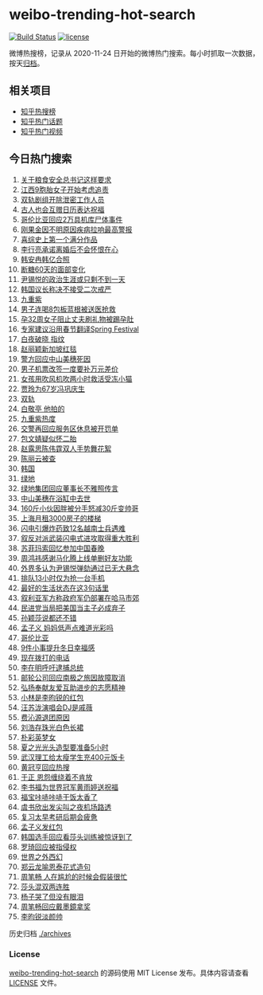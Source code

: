 # weibo-trending-hot-search

[![Build Status](https://github.com/justjavac/weibo-trending-hot-search/workflows/ci/badge.svg?branch=master)](https://github.com/justjavac/weibo-trending-hot-search/actions)
[![license](https://img.shields.io/github/license/justjavac/weibo-trending-hot-search)](https://github.com/justjavac/weibo-trending-hot-search/blob/master/LICENSE)

微博热搜榜，记录从 2020-11-24 日开始的微博热门搜索。每小时抓取一次数据，按天[归档](./archives)。

## 相关项目

- [知乎热搜榜](https://github.com/justjavac/zhihu-trending-top-search)
- [知乎热门话题](https://github.com/justjavac/zhihu-trending-hot-questions)
- [知乎热门视频](https://github.com/justjavac/zhihu-trending-hot-video)

## 今日热门搜索

<!-- BEGIN -->
<!-- 最后更新时间 Sat Dec 07 2024 04:21:58 GMT+0800 (China Standard Time) -->

1. [关于粮食安全总书记这样要求](https://s.weibo.com//weibo?q=%23%E5%85%B3%E4%BA%8E%E7%B2%AE%E9%A3%9F%E5%AE%89%E5%85%A8%E6%80%BB%E4%B9%A6%E8%AE%B0%E8%BF%99%E6%A0%B7%E8%A6%81%E6%B1%82%23&Refer=new_time)
1. [江西9胞胎女子开始考虑追责](https://s.weibo.com//weibo?q=%23%E6%B1%9F%E8%A5%BF9%E8%83%9E%E8%83%8E%E5%A5%B3%E5%AD%90%E5%BC%80%E5%A7%8B%E8%80%83%E8%99%91%E8%BF%BD%E8%B4%A3%23&t=31&band_rank=1&Refer=top)
1. [双轨剧组开除泄密工作人员](https://s.weibo.com//weibo?q=%23%E5%8F%8C%E8%BD%A8%E5%89%A7%E7%BB%84%E5%BC%80%E9%99%A4%E6%B3%84%E5%AF%86%E5%B7%A5%E4%BD%9C%E4%BA%BA%E5%91%98%23&t=31&band_rank=21&Refer=top)
1. [古人也会互赠日历表达祝福](https://s.weibo.com//weibo?q=%23%E5%8F%A4%E4%BA%BA%E4%B9%9F%E4%BC%9A%E4%BA%92%E8%B5%A0%E6%97%A5%E5%8E%86%E8%A1%A8%E8%BE%BE%E7%A5%9D%E7%A6%8F%23&t=31&band_rank=3&Refer=top)
1. [哥伦比亚回应2万具机库尸体事件](https://s.weibo.com//weibo?q=%23%E5%93%A5%E4%BC%A6%E6%AF%94%E4%BA%9A%E5%9B%9E%E5%BA%942%E4%B8%87%E5%85%B7%E6%9C%BA%E5%BA%93%E5%B0%B8%E4%BD%93%E4%BA%8B%E4%BB%B6%23&t=31&band_rank=9&Refer=top)
1. [刚果金因不明原因疾病拉响最高警报](https://s.weibo.com//weibo?q=%23%E5%88%9A%E6%9E%9C%E9%87%91%E5%9B%A0%E4%B8%8D%E6%98%8E%E5%8E%9F%E5%9B%A0%E7%96%BE%E7%97%85%E6%8B%89%E5%93%8D%E6%9C%80%E9%AB%98%E8%AD%A6%E6%8A%A5%23&t=31&band_rank=5&Refer=top)
1. [喜综史上第一个满分作品](https://s.weibo.com//weibo?q=%E5%96%9C%E7%BB%BC%E5%8F%B2%E4%B8%8A%E7%AC%AC%E4%B8%80%E4%B8%AA%E6%BB%A1%E5%88%86%E4%BD%9C%E5%93%81&t=31&band_rank=16&Refer=top)
1. [李行亮承诺离婚后不会怀恨在心](https://s.weibo.com//weibo?q=%23%E6%9D%8E%E8%A1%8C%E4%BA%AE%E6%89%BF%E8%AF%BA%E7%A6%BB%E5%A9%9A%E5%90%8E%E4%B8%8D%E4%BC%9A%E6%80%80%E6%81%A8%E5%9C%A8%E5%BF%83%23&t=31&band_rank=2&Refer=top)
1. [韩安冉韩亿合照](https://s.weibo.com//weibo?q=%E9%9F%A9%E5%AE%89%E5%86%89%E9%9F%A9%E4%BA%BF%E5%90%88%E7%85%A7&t=31&band_rank=6&Refer=top)
1. [断糖60天的面部变化](https://s.weibo.com//weibo?q=%E6%96%AD%E7%B3%9660%E5%A4%A9%E7%9A%84%E9%9D%A2%E9%83%A8%E5%8F%98%E5%8C%96&t=31&band_rank=5&Refer=top)
1. [尹锡悦的政治生涯或只剩不到一天](https://s.weibo.com//weibo?q=%23%E5%B0%B9%E9%94%A1%E6%82%A6%E7%9A%84%E6%94%BF%E6%B2%BB%E7%94%9F%E6%B6%AF%E6%88%96%E5%8F%AA%E5%89%A9%E4%B8%8D%E5%88%B0%E4%B8%80%E5%A4%A9%23&t=31&band_rank=10&Refer=top)
1. [韩国议长称决不接受二次戒严](https://s.weibo.com//weibo?q=%23%E9%9F%A9%E5%9B%BD%E8%AE%AE%E9%95%BF%E7%A7%B0%E5%86%B3%E4%B8%8D%E6%8E%A5%E5%8F%97%E4%BA%8C%E6%AC%A1%E6%88%92%E4%B8%A5%23&t=31&band_rank=11&Refer=top)
1. [九重紫](https://s.weibo.com//weibo?q=%E4%B9%9D%E9%87%8D%E7%B4%AB&t=31&band_rank=29&Refer=top)
1. [男子连喝8包板蓝根被送医抢救](https://s.weibo.com//weibo?q=%23%E7%94%B7%E5%AD%90%E8%BF%9E%E5%96%9D8%E5%8C%85%E6%9D%BF%E8%93%9D%E6%A0%B9%E8%A2%AB%E9%80%81%E5%8C%BB%E6%8A%A2%E6%95%91%23&t=31&band_rank=4&Refer=top)
1. [孕32周女子阻止丈夫刷礼物被踢孕肚](https://s.weibo.com//weibo?q=%23%E5%AD%9532%E5%91%A8%E5%A5%B3%E5%AD%90%E9%98%BB%E6%AD%A2%E4%B8%88%E5%A4%AB%E5%88%B7%E7%A4%BC%E7%89%A9%E8%A2%AB%E8%B8%A2%E5%AD%95%E8%82%9A%23&t=31&band_rank=15&Refer=top)
1. [专家建议沿用春节翻译Spring Festival](https://s.weibo.com//weibo?q=%E4%B8%93%E5%AE%B6%E5%BB%BA%E8%AE%AE%E6%B2%BF%E7%94%A8%E6%98%A5%E8%8A%82%E7%BF%BB%E8%AF%91Spring%20Festival&t=31&band_rank=15&Refer=top)
1. [白夜破晓 指纹](https://s.weibo.com//weibo?q=%E7%99%BD%E5%A4%9C%E7%A0%B4%E6%99%93%20%E6%8C%87%E7%BA%B9&t=31&band_rank=36&Refer=top)
1. [赵丽颖新加坡红毯](https://s.weibo.com//weibo?q=%E8%B5%B5%E4%B8%BD%E9%A2%96%E6%96%B0%E5%8A%A0%E5%9D%A1%E7%BA%A2%E6%AF%AF&t=31&band_rank=14&Refer=top)
1. [警方回应中山美穗死因](https://s.weibo.com//weibo?q=%23%E8%AD%A6%E6%96%B9%E5%9B%9E%E5%BA%94%E4%B8%AD%E5%B1%B1%E7%BE%8E%E7%A9%97%E6%AD%BB%E5%9B%A0%23&t=31&band_rank=11&Refer=top)
1. [男子机票改签一度要补万元差价](https://s.weibo.com//weibo?q=%23%E7%94%B7%E5%AD%90%E6%9C%BA%E7%A5%A8%E6%94%B9%E7%AD%BE%E4%B8%80%E5%BA%A6%E8%A6%81%E8%A1%A5%E4%B8%87%E5%85%83%E5%B7%AE%E4%BB%B7%23&t=31&band_rank=50&Refer=top)
1. [女孩用吹风机吹两小时救活受冻小猫](https://s.weibo.com//weibo?q=%23%E5%A5%B3%E5%AD%A9%E7%94%A8%E5%90%B9%E9%A3%8E%E6%9C%BA%E5%90%B9%E4%B8%A4%E5%B0%8F%E6%97%B6%E6%95%91%E6%B4%BB%E5%8F%97%E5%86%BB%E5%B0%8F%E7%8C%AB%23&t=31&band_rank=19&Refer=top)
1. [贾玲为67岁冯巩庆生](https://s.weibo.com//weibo?q=%23%E8%B4%BE%E7%8E%B2%E4%B8%BA67%E5%B2%81%E5%86%AF%E5%B7%A9%E5%BA%86%E7%94%9F%23&t=31&band_rank=12&Refer=top)
1. [双轨](https://s.weibo.com//weibo?q=%E5%8F%8C%E8%BD%A8&t=31&band_rank=7&Refer=top)
1. [白敬亭 他拍的](https://s.weibo.com//weibo?q=%E7%99%BD%E6%95%AC%E4%BA%AD%20%E4%BB%96%E6%8B%8D%E7%9A%84&t=31&band_rank=11&Refer=top)
1. [九重紫热度](https://s.weibo.com//weibo?q=%23%E4%B9%9D%E9%87%8D%E7%B4%AB%E7%83%AD%E5%BA%A6%23&t=31&band_rank=22&Refer=top)
1. [交警再回应服务区休息被开罚单](https://s.weibo.com//weibo?q=%23%E4%BA%A4%E8%AD%A6%E5%86%8D%E5%9B%9E%E5%BA%94%E6%9C%8D%E5%8A%A1%E5%8C%BA%E4%BC%91%E6%81%AF%E8%A2%AB%E5%BC%80%E7%BD%9A%E5%8D%95%23&t=31&band_rank=27&Refer=top)
1. [包文婧疑似怀二胎](https://s.weibo.com//weibo?q=%23%E5%8C%85%E6%96%87%E5%A9%A7%E7%96%91%E4%BC%BC%E6%80%80%E4%BA%8C%E8%83%8E%23&t=31&band_rank=30&Refer=top)
1. [赵露思陈伟霆双人手势舞花絮](https://s.weibo.com//weibo?q=%23%E8%B5%B5%E9%9C%B2%E6%80%9D%E9%99%88%E4%BC%9F%E9%9C%86%E5%8F%8C%E4%BA%BA%E6%89%8B%E5%8A%BF%E8%88%9E%E8%8A%B1%E7%B5%AE%23&t=31&band_rank=36&Refer=top)
1. [陈丽云被查](https://s.weibo.com//weibo?q=%23%E9%99%88%E4%B8%BD%E4%BA%91%E8%A2%AB%E6%9F%A5%23&t=31&band_rank=8&Refer=top)
1. [韩国](https://s.weibo.com//weibo?q=%E9%9F%A9%E5%9B%BD&t=31&band_rank=19&Refer=top)
1. [绿地](https://s.weibo.com//weibo?q=%E7%BB%BF%E5%9C%B0&t=31&band_rank=17&Refer=top)
1. [绿地集团回应董事长不雅照传言](https://s.weibo.com//weibo?q=%23%E7%BB%BF%E5%9C%B0%E9%9B%86%E5%9B%A2%E5%9B%9E%E5%BA%94%E8%91%A3%E4%BA%8B%E9%95%BF%E4%B8%8D%E9%9B%85%E7%85%A7%E4%BC%A0%E8%A8%80%23&t=31&band_rank=31&Refer=top)
1. [中山美穗在浴缸中去世](https://s.weibo.com//weibo?q=%23%E4%B8%AD%E5%B1%B1%E7%BE%8E%E7%A9%97%E5%9C%A8%E6%B5%B4%E7%BC%B8%E4%B8%AD%E5%8E%BB%E4%B8%96%23&t=31&band_rank=32&Refer=top)
1. [160斤小伙因胖被分手怒减30斤变帅哥](https://s.weibo.com//weibo?q=%23160%E6%96%A4%E5%B0%8F%E4%BC%99%E5%9B%A0%E8%83%96%E8%A2%AB%E5%88%86%E6%89%8B%E6%80%92%E5%87%8F30%E6%96%A4%E5%8F%98%E5%B8%85%E5%93%A5%23&t=31&band_rank=49&Refer=top)
1. [上海月租3000房子的楼梯](https://s.weibo.com//weibo?q=%E4%B8%8A%E6%B5%B7%E6%9C%88%E7%A7%9F3000%E6%88%BF%E5%AD%90%E7%9A%84%E6%A5%BC%E6%A2%AF&t=31&band_rank=39&Refer=top)
1. [闪电引爆炸药致12名越南士兵遇难](https://s.weibo.com//weibo?q=%23%E9%97%AA%E7%94%B5%E5%BC%95%E7%88%86%E7%82%B8%E8%8D%AF%E8%87%B412%E5%90%8D%E8%B6%8A%E5%8D%97%E5%A3%AB%E5%85%B5%E9%81%87%E9%9A%BE%23&t=31&band_rank=10&Refer=top)
1. [叙反对派武装闪电式进攻取得重大胜利](https://s.weibo.com//weibo?q=%23%E5%8F%99%E5%8F%8D%E5%AF%B9%E6%B4%BE%E6%AD%A6%E8%A3%85%E9%97%AA%E7%94%B5%E5%BC%8F%E8%BF%9B%E6%94%BB%E5%8F%96%E5%BE%97%E9%87%8D%E5%A4%A7%E8%83%9C%E5%88%A9%23&t=31&band_rank=36&Refer=top)
1. [苏菲玛索回忆参加中国春晚](https://s.weibo.com//weibo?q=%23%E8%8B%8F%E8%8F%B2%E7%8E%9B%E7%B4%A2%E5%9B%9E%E5%BF%86%E5%8F%82%E5%8A%A0%E4%B8%AD%E5%9B%BD%E6%98%A5%E6%99%9A%23&t=31&band_rank=42&Refer=top)
1. [周鸿祎感谢马化腾上线单删好友功能](https://s.weibo.com//weibo?q=%23%E5%91%A8%E9%B8%BF%E7%A5%8E%E6%84%9F%E8%B0%A2%E9%A9%AC%E5%8C%96%E8%85%BE%E4%B8%8A%E7%BA%BF%E5%8D%95%E5%88%A0%E5%A5%BD%E5%8F%8B%E5%8A%9F%E8%83%BD%23&t=31&band_rank=49&Refer=top)
1. [外界多认为尹锡悦弹劾通过已无大悬念](https://s.weibo.com//weibo?q=%23%E5%A4%96%E7%95%8C%E5%A4%9A%E8%AE%A4%E4%B8%BA%E5%B0%B9%E9%94%A1%E6%82%A6%E5%BC%B9%E5%8A%BE%E9%80%9A%E8%BF%87%E5%B7%B2%E6%97%A0%E5%A4%A7%E6%82%AC%E5%BF%B5%23&t=31&band_rank=44&Refer=top)
1. [排队13小时仅为抢一台手机](https://s.weibo.com//weibo?q=%23%E6%8E%92%E9%98%9F13%E5%B0%8F%E6%97%B6%E4%BB%85%E4%B8%BA%E6%8A%A2%E4%B8%80%E5%8F%B0%E6%89%8B%E6%9C%BA%23&t=31&band_rank=23&Refer=top)
1. [最好的生活状态在这3句话里](https://s.weibo.com//weibo?q=%23%E6%9C%80%E5%A5%BD%E7%9A%84%E7%94%9F%E6%B4%BB%E7%8A%B6%E6%80%81%E5%9C%A8%E8%BF%993%E5%8F%A5%E8%AF%9D%E9%87%8C%23&t=31&band_rank=25&Refer=top)
1. [叙利亚军方称政府军仍部署在哈马市郊](https://s.weibo.com//weibo?q=%23%E5%8F%99%E5%88%A9%E4%BA%9A%E5%86%9B%E6%96%B9%E7%A7%B0%E6%94%BF%E5%BA%9C%E5%86%9B%E4%BB%8D%E9%83%A8%E7%BD%B2%E5%9C%A8%E5%93%88%E9%A9%AC%E5%B8%82%E9%83%8A%23&t=31&band_rank=10&Refer=top)
1. [民进党当局把美国当主子必成弃子](https://s.weibo.com//weibo?q=%23%E6%B0%91%E8%BF%9B%E5%85%9A%E5%BD%93%E5%B1%80%E6%8A%8A%E7%BE%8E%E5%9B%BD%E5%BD%93%E4%B8%BB%E5%AD%90%E5%BF%85%E6%88%90%E5%BC%83%E5%AD%90%23&t=31&band_rank=16&Refer=top)
1. [孙颖莎说都还不错](https://s.weibo.com//weibo?q=%E5%AD%99%E9%A2%96%E8%8E%8E%E8%AF%B4%E9%83%BD%E8%BF%98%E4%B8%8D%E9%94%99&t=31&band_rank=38&Refer=top)
1. [孟子义 妈妈低声点难道光彩吗](https://s.weibo.com//weibo?q=%E5%AD%9F%E5%AD%90%E4%B9%89%20%E5%A6%88%E5%A6%88%E4%BD%8E%E5%A3%B0%E7%82%B9%E9%9A%BE%E9%81%93%E5%85%89%E5%BD%A9%E5%90%97&t=31&band_rank=28&Refer=top)
1. [哥伦比亚](https://s.weibo.com//weibo?q=%E5%93%A5%E4%BC%A6%E6%AF%94%E4%BA%9A&t=31&band_rank=46&Refer=top)
1. [9件小事提升冬日幸福感](https://s.weibo.com//weibo?q=9%E4%BB%B6%E5%B0%8F%E4%BA%8B%E6%8F%90%E5%8D%87%E5%86%AC%E6%97%A5%E5%B9%B8%E7%A6%8F%E6%84%9F&t=31&band_rank=47&Refer=top)
1. [现在拨打的电话](https://s.weibo.com//weibo?q=%E7%8E%B0%E5%9C%A8%E6%8B%A8%E6%89%93%E7%9A%84%E7%94%B5%E8%AF%9D&t=31&band_rank=31&Refer=top)
1. [李在明呼吁逮捕总统](https://s.weibo.com//weibo?q=%23%E6%9D%8E%E5%9C%A8%E6%98%8E%E5%91%BC%E5%90%81%E9%80%AE%E6%8D%95%E6%80%BB%E7%BB%9F%23&t=31&band_rank=49&Refer=top)
1. [邮轮公司回应南极之旅因故障取消](https://s.weibo.com//weibo?q=%23%E9%82%AE%E8%BD%AE%E5%85%AC%E5%8F%B8%E5%9B%9E%E5%BA%94%E5%8D%97%E6%9E%81%E4%B9%8B%E6%97%85%E5%9B%A0%E6%95%85%E9%9A%9C%E5%8F%96%E6%B6%88%23&t=31&band_rank=10&Refer=top)
1. [弘扬奉献友爱互助进步的志愿精神](https://s.weibo.com//weibo?q=%23%E5%BC%98%E6%89%AC%E5%A5%89%E7%8C%AE%E5%8F%8B%E7%88%B1%E4%BA%92%E5%8A%A9%E8%BF%9B%E6%AD%A5%E7%9A%84%E5%BF%97%E6%84%BF%E7%B2%BE%E7%A5%9E%23&Refer=new_time)
1. [小林是李昀锐的红包](https://s.weibo.com//weibo?q=%23%E5%B0%8F%E6%9E%97%E6%98%AF%E6%9D%8E%E6%98%80%E9%94%90%E7%9A%84%E7%BA%A2%E5%8C%85%23&t=31&band_rank=13&Refer=top)
1. [汪苏泷演唱会DJ是戚薇](https://s.weibo.com//weibo?q=%23%E6%B1%AA%E8%8B%8F%E6%B3%B7%E6%BC%94%E5%94%B1%E4%BC%9ADJ%E6%98%AF%E6%88%9A%E8%96%87%23&t=31&band_rank=47&Refer=top)
1. [费沁源退团原因](https://s.weibo.com//weibo?q=%23%E8%B4%B9%E6%B2%81%E6%BA%90%E9%80%80%E5%9B%A2%E5%8E%9F%E5%9B%A0%23&t=31&band_rank=20&Refer=top)
1. [刘浩存珠光白色长裙](https://s.weibo.com//weibo?q=%23%E5%88%98%E6%B5%A9%E5%AD%98%E7%8F%A0%E5%85%89%E7%99%BD%E8%89%B2%E9%95%BF%E8%A3%99%23&t=31&band_rank=40&Refer=top)
1. [朴彩英梦女](https://s.weibo.com//weibo?q=%E6%9C%B4%E5%BD%A9%E8%8B%B1%E6%A2%A6%E5%A5%B3&t=31&band_rank=33&Refer=top)
1. [夏之光光头造型要准备5小时](https://s.weibo.com//weibo?q=%E5%A4%8F%E4%B9%8B%E5%85%89%E5%85%89%E5%A4%B4%E9%80%A0%E5%9E%8B%E8%A6%81%E5%87%86%E5%A4%875%E5%B0%8F%E6%97%B6&t=31&band_rank=25&Refer=top)
1. [武汉理工给太瘦学生充400元饭卡](https://s.weibo.com//weibo?q=%23%E6%AD%A6%E6%B1%89%E7%90%86%E5%B7%A5%E7%BB%99%E5%A4%AA%E7%98%A6%E5%AD%A6%E7%94%9F%E5%85%85400%E5%85%83%E9%A5%AD%E5%8D%A1%23&t=31&band_rank=18&Refer=top)
1. [黄冠亨回应热搜](https://s.weibo.com//weibo?q=%23%E9%BB%84%E5%86%A0%E4%BA%A8%E5%9B%9E%E5%BA%94%E7%83%AD%E6%90%9C%23&t=31&band_rank=41&Refer=top)
1. [于正 恩怨缠绕着不肯放](https://s.weibo.com//weibo?q=%E4%BA%8E%E6%AD%A3%20%E6%81%A9%E6%80%A8%E7%BC%A0%E7%BB%95%E7%9D%80%E4%B8%8D%E8%82%AF%E6%94%BE&t=31&band_rank=42&Refer=top)
1. [李书福为世界冠军黄雨婷送祝福](https://s.weibo.com//weibo?q=%23%E6%9D%8E%E4%B9%A6%E7%A6%8F%E4%B8%BA%E4%B8%96%E7%95%8C%E5%86%A0%E5%86%9B%E9%BB%84%E9%9B%A8%E5%A9%B7%E9%80%81%E7%A5%9D%E7%A6%8F%23&t=31&band_rank=25&Refer=top)
1. [福宝咔哧咔哧干饭太香了](https://s.weibo.com//weibo?q=%23%E7%A6%8F%E5%AE%9D%E5%92%94%E5%93%A7%E5%92%94%E5%93%A7%E5%B9%B2%E9%A5%AD%E5%A4%AA%E9%A6%99%E4%BA%86%23&t=31&band_rank=39&Refer=top)
1. [虞书欣出发尖叫之夜机场路透](https://s.weibo.com//weibo?q=%23%E8%99%9E%E4%B9%A6%E6%AC%A3%E5%87%BA%E5%8F%91%E5%B0%96%E5%8F%AB%E4%B9%8B%E5%A4%9C%E6%9C%BA%E5%9C%BA%E8%B7%AF%E9%80%8F%23&t=31&band_rank=46&Refer=top)
1. [复习太早考研后期会疲惫](https://s.weibo.com//weibo?q=%E5%A4%8D%E4%B9%A0%E5%A4%AA%E6%97%A9%E8%80%83%E7%A0%94%E5%90%8E%E6%9C%9F%E4%BC%9A%E7%96%B2%E6%83%AB&t=31&band_rank=43&Refer=top)
1. [孟子义发红包](https://s.weibo.com//weibo?q=%23%E5%AD%9F%E5%AD%90%E4%B9%89%E5%8F%91%E7%BA%A2%E5%8C%85%23&t=31&band_rank=49&Refer=top)
1. [韩国选手回应看莎头训练被惊讶到了](https://s.weibo.com//weibo?q=%23%E9%9F%A9%E5%9B%BD%E9%80%89%E6%89%8B%E5%9B%9E%E5%BA%94%E7%9C%8B%E8%8E%8E%E5%A4%B4%E8%AE%AD%E7%BB%83%E8%A2%AB%E6%83%8A%E8%AE%B6%E5%88%B0%E4%BA%86%23&t=31&band_rank=26&Refer=top)
1. [罗琦回应被指侵权](https://s.weibo.com//weibo?q=%23%E7%BD%97%E7%90%A6%E5%9B%9E%E5%BA%94%E8%A2%AB%E6%8C%87%E4%BE%B5%E6%9D%83%23&t=31&band_rank=20&Refer=top)
1. [世界之外西幻](https://s.weibo.com//weibo?q=%23%E4%B8%96%E7%95%8C%E4%B9%8B%E5%A4%96%E8%A5%BF%E5%B9%BB%23&t=31&band_rank=24&Refer=top)
1. [郑云龙喻恩泰花式造句](https://s.weibo.com//weibo?q=%23%E9%83%91%E4%BA%91%E9%BE%99%E5%96%BB%E6%81%A9%E6%B3%B0%E8%8A%B1%E5%BC%8F%E9%80%A0%E5%8F%A5%23&t=31&band_rank=34&Refer=top)
1. [周笔畅 人在尴尬的时候会假装很忙](https://s.weibo.com//weibo?q=%E5%91%A8%E7%AC%94%E7%95%85%20%E4%BA%BA%E5%9C%A8%E5%B0%B4%E5%B0%AC%E7%9A%84%E6%97%B6%E5%80%99%E4%BC%9A%E5%81%87%E8%A3%85%E5%BE%88%E5%BF%99&t=31&band_rank=35&Refer=top)
1. [莎头混双两连胜](https://s.weibo.com//weibo?q=%23%E8%8E%8E%E5%A4%B4%E6%B7%B7%E5%8F%8C%E4%B8%A4%E8%BF%9E%E8%83%9C%23&t=31&band_rank=37&Refer=top)
1. [杨子哭了但没有眼泪](https://s.weibo.com//weibo?q=%E6%9D%A8%E5%AD%90%E5%93%AD%E4%BA%86%E4%BD%86%E6%B2%A1%E6%9C%89%E7%9C%BC%E6%B3%AA&t=31&band_rank=45&Refer=top)
1. [周笔畅回应戴墨鏡拿奖](https://s.weibo.com//weibo?q=%23%E5%91%A8%E7%AC%94%E7%95%85%E5%9B%9E%E5%BA%94%E6%88%B4%E5%A2%A8%E9%8F%A1%E6%8B%BF%E5%A5%96%23&t=31&band_rank=47&Refer=top)
1. [李昀锐淡颜帅](https://s.weibo.com//weibo?q=%E6%9D%8E%E6%98%80%E9%94%90%E6%B7%A1%E9%A2%9C%E5%B8%85&t=31&band_rank=48&Refer=top)

<!-- END -->

历史归档 [./archives](./archives)

### License

[weibo-trending-hot-search](https://github.com/justjavac/weibo-trending-hot-search) 的源码使用 MIT License
发布。具体内容请查看 [LICENSE](./LICENSE) 文件。
